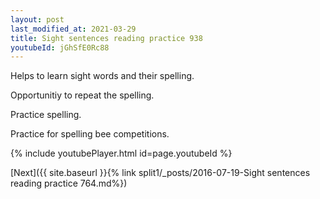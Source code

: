 ```yaml
---
layout: post
last_modified_at: 2021-03-29
title: Sight sentences reading practice 938
youtubeId: jGhSfE0Rc88
---
```

 
 
Helps to learn sight words and their spelling.

Opportunitiy to repeat the spelling. 

Practice spelling. 
 
Practice for spelling bee competitions. 
 
{% include youtubePlayer.html id=page.youtubeId %}
 
 

[Next]({{ site.baseurl }}{% link  split1/_posts/2016-07-19-Sight sentences reading practice 764.md%})
 
